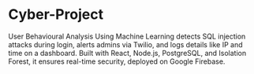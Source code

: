 # Cyber-Project
User Behavioural Analysis Using Machine Learning detects SQL injection attacks during login, alerts admins via Twilio, and logs details like IP and time on a dashboard. Built with React, Node.js, PostgreSQL, and Isolation Forest, it ensures real-time security, deployed on Google Firebase.
